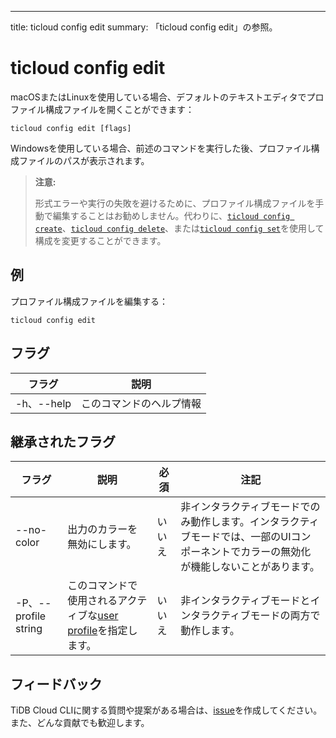 ---
title: ticloud config edit
summary: 「ticloud config edit」の参照。

# ticloud config edit

macOSまたはLinuxを使用している場合、デフォルトのテキストエディタでプロファイル構成ファイルを開くことができます：

```shell
ticloud config edit [flags]
```

Windowsを使用している場合、前述のコマンドを実行した後、プロファイル構成ファイルのパスが表示されます。

> **注意:**
>
> 形式エラーや実行の失敗を避けるために、プロファイル構成ファイルを手動で編集することはお勧めしません。代わりに、[`ticloud config create`](/tidb-cloud/ticloud-config-create.md)、[`ticloud config delete`](/tidb-cloud/ticloud-config-delete.md)、または[`ticloud config set`](/tidb-cloud/ticloud-config-set.md)を使用して構成を変更することができます。

## 例

プロファイル構成ファイルを編集する：

```shell
ticloud config edit
```

## フラグ

| フラグ       | 説明              |
|------------|--------------------------|
 | -h、--help | このコマンドのヘルプ情報 |

## 継承されたフラグ

| フラグ                 | 説明                                                                               | 必須 | 注記                                                                                                                    |
|----------------------|-------------------------------------------------------------------------------------------|----------|--------------------------------------------------------------------------------------------------------------------------|
| --no-color           | 出力のカラーを無効にします。                                                                  | いいえ       | 非インタラクティブモードでのみ動作します。インタラクティブモードでは、一部のUIコンポーネントでカラーの無効化が機能しないことがあります。 |
| -P、--profile string | このコマンドで使用されるアクティブな[user profile](/tidb-cloud/cli-reference.md#user-profile)を指定します。 | いいえ       | 非インタラクティブモードとインタラクティブモードの両方で動作します。                                                                      |

## フィードバック

TiDB Cloud CLIに関する質問や提案がある場合は、[issue](https://github.com/tidbcloud/tidbcloud-cli/issues/new/choose)を作成してください。また、どんな貢献でも歓迎します。